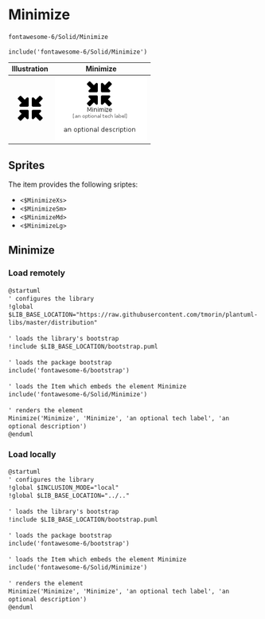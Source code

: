 # Minimize


```text
fontawesome-6/Solid/Minimize
```

```text
include('fontawesome-6/Solid/Minimize')
```



| Illustration | Minimize |
| :---: | :---: |
| ![illustration for Illustration](../../fontawesome-6/Solid/Minimize.png) | ![illustration for Minimize](../../fontawesome-6/Solid/Minimize.Local.png) |



## Sprites
The item provides the following sriptes:

- `<$MinimizeXs>`
- `<$MinimizeSm>`
- `<$MinimizeMd>`
- `<$MinimizeLg>`





## Minimize

### Load remotely
```plantuml
@startuml
' configures the library
!global $LIB_BASE_LOCATION="https://raw.githubusercontent.com/tmorin/plantuml-libs/master/distribution"

' loads the library's bootstrap
!include $LIB_BASE_LOCATION/bootstrap.puml

' loads the package bootstrap
include('fontawesome-6/bootstrap')

' loads the Item which embeds the element Minimize
include('fontawesome-6/Solid/Minimize')

' renders the element
Minimize('Minimize', 'Minimize', 'an optional tech label', 'an optional description')
@enduml
```

### Load locally
```plantuml
@startuml
' configures the library
!global $INCLUSION_MODE="local"
!global $LIB_BASE_LOCATION="../.."

' loads the library's bootstrap
!include $LIB_BASE_LOCATION/bootstrap.puml

' loads the package bootstrap
include('fontawesome-6/bootstrap')

' loads the Item which embeds the element Minimize
include('fontawesome-6/Solid/Minimize')

' renders the element
Minimize('Minimize', 'Minimize', 'an optional tech label', 'an optional description')
@enduml
```

